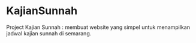 # KajianSunnah
Project Kajian Sunnah : membuat website yang simpel untuk menampilkan jadwal kajian sunnah di semarang.
